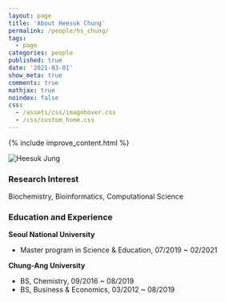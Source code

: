 ```yaml
---
layout: page
title: 'About Heesuk Chung'
permalink: /people/hs_chung/
tags:
  - page
categories: people
published: true
date: '2021-03-01'
show_meta: true
comments: true
mathjax: true
noindex: false
css:
  - /assets/css/imagehover.css
  - /css/custom_home.css
---
```

{% include improve_content.html %}

<div class="row">
<div class="col"><div class="holder smooth">
    <img src="{{ site.url }}/assets/img/people/hs_chung.png" alt="Heesuk Jung" />
</div></div>
</div>

### Research Interest
Biochemistry, Bioinformatics, Computational Science

### Education and Experience

**Seoul National University**
- Master program in Science & Education, 07/2019 ~ 02/2021

**Chung-Ang University**
- BS, Chemistry, 09/2016 ~ 08/2019
- BS, Business & Economics, 03/2012 ~ 08/2019



